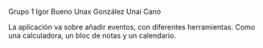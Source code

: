 Grupo 1
Igor Bueno
Unax González
Unai Cano

La aplicación va sobre añadir eventos, con diferentes herramientas. Como una calculadora, un bloc de notas y un calendario.

